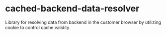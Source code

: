 # cached-backend-data-resolver
Library for resolving data from backend in the customer browser by utilizing cookie to control cache validity
